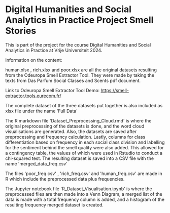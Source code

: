 # Digital Humanities and Social Analytics in Practice Project Smell Stories

This is part of the project for the course Digital Humanities and Social Analytics in Practice at Vrije Universiteit 2024.

Information on the content:

human.xlsx , rich.xlsx and poor.xlsx are all the original datasets resulting from the Odeuropa Smell Extractor Tool. They were made by taking the texts from Das Parfum Social Classes and Scents pdf document.

Link to Odeuropa Smell Extractor Tool Demo: https://smell-extractor.tools.eurecom.fr/ 

The complete dataset of the three datasets put together is also included as xlsx file under the name 'Full Data'

The R markdown file 'Dataset_Preprocessing_Cloud.rmd' is where the original preprocessing of the datasets is done, and the word cloud visualisations are generated. Also, the datasets are saved after preprocessing and frequency calculation. Lastly, columns for class differentiation based on frequency in each social class division and labelling for the sentiment behind the smell quality were also added. 
This allowed for a contingency table, the values of which were used in Rstudio to conduct a chi-squared test.
The resulting dataset is saved into a CSV file with the name 'merged_data_freq.csv'

The files 'poor_freq.csv' , 'rich_freq.csv' and 'human_freq.csv' are made in R which include the preprocessed data plus frequencies.

The Jupyter notebook file 'R_Dataset_Visualisation.ipynb' is where the preprocessed files are then made into a Venn Diagram, a merged list of the data is made with a total frequency column is added, and a histogram of the resulting frequency merged dataset is created.
